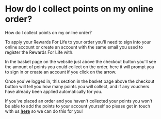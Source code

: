 # How do I collect points on my online order?

How do I collect points on my online order?

To apply your Rewards For Life to your order you'll need to sign into your online account or create an account with the same email you used to register the Rewards For Life with.

In the basket page on the website just above the checkout button you'll see the amount of points you could collect on the order, here it will prompt you to sign in or create an account if you click on the arrow.

Once you've logged in, this section in the basket page above the checkout button will tell you how many points you will collect, and if any vouchers have already been applied automatically for you.

If you've placed an order and you haven't collected your points you won't be able to add the points to your account yourself so please get in touch with us [**here**](https://help.hollandandbarrett.com/hc/en-gb/articles/20011957983378-Contact-us) so we can do this for you!
